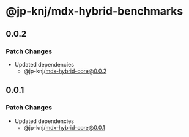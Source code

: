 # @jp-knj/mdx-hybrid-benchmarks

## 0.0.2

### Patch Changes

- Updated dependencies
  - @jp-knj/mdx-hybrid-core@0.0.2

## 0.0.1

### Patch Changes

- Updated dependencies
  - @jp-knj/mdx-hybrid-core@0.0.1
